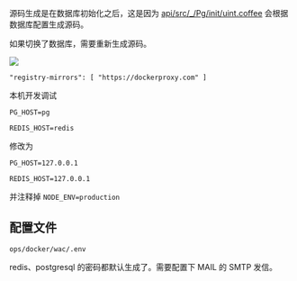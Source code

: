 源码生成是在数据库初始化之后，这是因为 [api/src/_/Pg/init/uint.coffee](https://github.com/wacpkg/_/blob/main/api/Pg/init/uint.coffee) 会根据数据库配置生成源码。

如果切换了数据库，需要重新生成源码。

![](https://pub-b8db533c86124200a9d799bf3ba88099.r2.dev/2023/03/wbhiRD1.webp)

```
"registry-mirrors": [ "https://dockerproxy.com" ]
```

本机开发调试

```
PG_HOST=pg

REDIS_HOST=redis
```

修改为

```
PG_HOST=127.0.0.1

REDIS_HOST=127.0.0.1

```

并注释掉 `NODE_ENV=production`

## 配置文件

`ops/docker/wac/.env`

redis、postgresql 的密码都默认生成了。需要配置下 MAIL 的 SMTP 发信。
